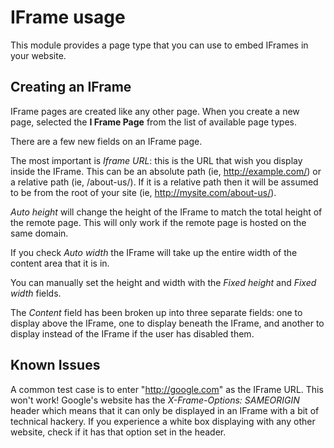 # IFrame usage

This module provides a page type that you can use to embed IFrames in your website.

## Creating an IFrame

IFrame pages are created like any other page. When you create a new page, selected the **I Frame Page** from the list of
available page types.

There are a few new fields on an IFrame page.

The most important is *Iframe URL*: this is the URL that wish you display inside the IFrame. This can be an absolute
path (ie, http://example.com/) or a relative path (ie, /about-us/). If it is a relative path then it will be assumed to
be from the root of your site (ie, http://mysite.com/about-us/).

*Auto height* will change the height of the IFrame to match the total height of the remote page. This will only work if
the remote page is hosted on the same domain.

If you check *Auto width* the IFrame will take up the entire width of the content area that it is in.

You can manually set the height and width with the *Fixed height* and *Fixed width* fields.

The *Content* field has been broken up into three separate fields: one to display above the IFrame, one to display
beneath the IFrame, and another to display instead of the IFrame if the user has disabled them.

## Known Issues

A common test case is to enter "http://google.com" as the IFrame URL. This won't work! Google's website has the
*X-Frame-Options: SAMEORIGIN* header which means that it can only be displayed in an IFrame with a bit of technical
hackery. If you experience a white box displaying with any other website, check if it has that option set in the
header.